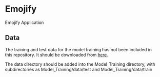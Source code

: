 # Emojify
Emojify Application

## Data
The training and test data for the model training has not been included in this repository. 
It should be downloaded from [here](https://www.kaggle.com/msambare/fer2013).

The data directory should be added into the Model_Training directory, with subdirectories as Model_Training/data/test and Model_Training/data/train
